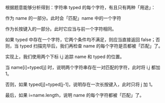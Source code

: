 根据题意能够分析得到：字符串 typed 的每个字符，有且只有两种「用途」：

作为 name 的一部分。此时会「匹配」name 中的一个字符

作为长按键入的一部分。此时它应当与前一个字符相同。

如果 typed 中存在一个字符，它两个条件均不满足，则应当直接返回 false；否则，当 typed 扫描完毕后，我们再检查 name 的每个字符是否都被「匹配」了。

实现上，我们使用两个下标 i,j 追踪 name 和 typed 的位置。

当 name[i]=typed[j] 时，说明两个字符串存在一对匹配的字符，此时将 i,j 都加 1。

否则，如果 typed[j]=typed[j-1]，说明存在一次长按键入，此时只将 j 加 1。

最后，如果 i=name.length，说明 name 的每个字符都被「匹配」了。
